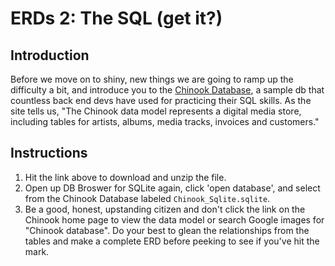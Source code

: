 # ERDs 2: The SQL (get it?)

## Introduction
Before we move on to shiny, new things we are going to ramp up the difficulty a bit, and introduce you to the [Chinook Database](https://github.com/lerocha/chinook-database/blob/master/ChinookDatabase/DataSources/Chinook_Sqlite.sqlite), a sample db that countless back end devs have used for practicing their SQL skills. As the site tells us, "The Chinook data model represents a digital media store, including tables for artists, albums, media tracks, invoices and customers."

## Instructions
1. Hit the link above to download and unzip the file.
1. Open up DB Broswer for SQLite again, click 'open database', and select from the Chinook Database labeled `Chinook_Sqlite.sqlite`.
1. Be a good, honest, upstanding citizen and don't click the link on the Chinook home page to view the data model or search Google images for "Chinook database". Do your best to glean the relationships from the tables and make a complete ERD before peeking to see if you've hit the mark.